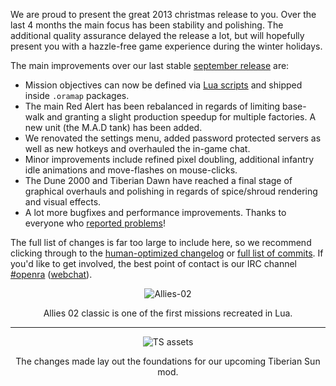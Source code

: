 We are proud to present the great 2013 christmas release to you. Over the last 4 months the main focus has been stability and polishing. The additional quality assurance delayed the release a lot, but will hopefully present you with a hazzle-free game experience during the winter holidays.

The main improvements over our last stable [september release](/news/release-20130915/) are:

   - Mission objectives can now be defined via [Lua scripts](https://github.com/OpenRA/OpenRA/wiki/Map-scripting) and shipped inside `.oramap` packages.
   - The main Red Alert has been rebalanced in regards of limiting base-walk and granting a slight production speedup for multiple factories. A new unit (the M.A.D tank) has been added.
   - We renovated the settings menu, added password protected servers as well as new hotkeys and overhauled the in-game chat.
   - Minor improvements include refined pixel doubling, additional infantry idle animations and move-flashes on mouse-clicks.
   - The Dune 2000 and Tiberian Dawn have reached a final stage of graphical overhauls and polishing in regards of spice/shroud rendering and visual effects.
   - A lot more bugfixes and performance improvements. Thanks to everyone who [reported problems](http://bugs.open-ra.org)!

The full list of changes is far too large to include here, so we recommend clicking through to the [human-optimized changelog](https://github.com/OpenRA/OpenRA/blob/release-20131221/CHANGELOG) or [full list of commits](https://github.com/OpenRA/OpenRA/compare/release-20130915...release-20131221).
If you'd like to get involved, the best point of contact is our IRC channel [#openra](irc://chat.freenode.net/openra) ([webchat](http://webchat.freenode.net/?channels=openra)).

<div style="text-align:center" markdown="1">

![Allies-02](/images/news/20131221-allies02.png)

Allies 02 classic is one of the first missions recreated in Lua.

---

![TS assets](/images/news/20131221-ts-nthand.png)

The changes made lay out the foundations for our upcoming Tiberian Sun mod.

</div>
